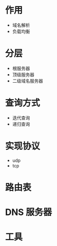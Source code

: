 # 作用

- 域名解析
- 负载均衡

# 分层

- 根服务器
- 顶级服务器
- 二级域名服务器

# 查询方式

- 迭代查询
- 递归查询

# 实现协议

- udp
- tcp

# 路由表

# DNS 服务器

# 工具



